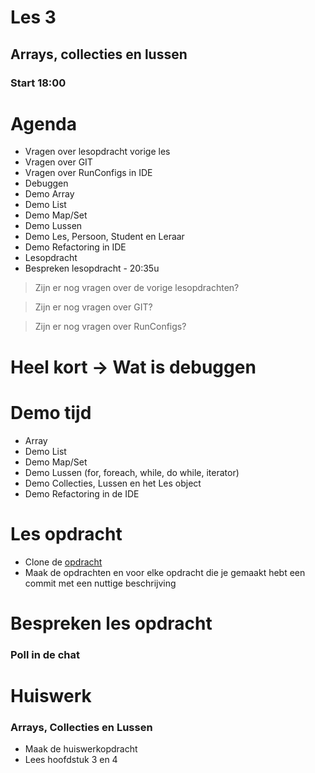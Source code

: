 # Les 3
## Arrays, collecties en lussen
### Start 18:00



# Agenda
* Vragen over lesopdracht vorige les <!-- .element: class="fragment "  -->
* Vragen over GIT <!-- .element: class="fragment "  -->
* Vragen over RunConfigs in IDE <!-- .element: class="fragment "  -->
* Debuggen <!-- .element: class="fragment "  -->
* Demo Array <!-- .element: class="fragment "  -->
* Demo List <!-- .element: class="fragment "  -->
* Demo Map/Set <!-- .element: class="fragment "  -->
* Demo Lussen <!-- .element: class="fragment "  -->
* Demo Les, Persoon, Student en Leraar <!-- .element: class="fragment "  -->
* Demo Refactoring in IDE <!-- .element: class="fragment "  -->
* Lesopdracht <!-- .element: class="fragment "  -->
* Bespreken lesopdracht - 20:35u <!-- .element: class="fragment "  -->




> Zijn er nog vragen over de vorige lesopdrachten?



> Zijn er nog vragen over GIT?



> Zijn er nog vragen over RunConfigs?




# Heel kort -> Wat is debuggen




# Demo tijd
* Array
* Demo List
* Demo Map/Set
* Demo Lussen (for, foreach, while, do while, iterator)
* Demo Collecties, Lussen en het Les object
* Demo Refactoring in de IDE




# Les opdracht
* Clone de [opdracht](https://github.com/hogeschoolnovi/SD-BE-JP-oefenopdrachten.git)
* Maak de opdrachten en voor elke opdracht die je gemaakt hebt een commit met een nuttige beschrijving



# Bespreken les opdracht
### Poll in de chat



# Huiswerk
### Arrays, Collecties en Lussen
* Maak de huiswerkopdracht
* Lees hoofdstuk 3 en 4
